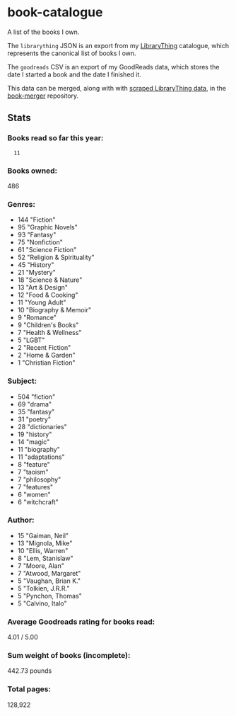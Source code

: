 book-catalogue
==============

A list of the books I own.

The `librarything` JSON is an export from my [LibraryThing](https://www.librarything.com/catalog/tripofmice) catalogue, which represents the canonical list of books I own.

The `goodreads` CSV is an export of my GoodReads data, which stores the date I started a book and the date I finished it.

This data can be merged, along with with [scraped LibraryThing data](https://github.com/mouse-reeve/book-scraper), in the [book-merger](https://github.com/mouse-reeve/book-merger) repository.

## Stats

### Books read so far this year:
      11

### Books owned:
486

### Genres:
- 144 "Fiction"
- 95 "Graphic Novels"
- 93 "Fantasy"
- 75 "Nonfiction"
- 61 "Science Fiction"
- 52 "Religion & Spirituality"
- 45 "History"
- 21 "Mystery"
- 18 "Science & Nature"
- 13 "Art & Design"
- 12 "Food & Cooking"
- 11 "Young Adult"
- 10 "Biography & Memoir"
- 9 "Romance"
- 9 "Children's Books"
- 7 "Health & Wellness"
- 5 "LGBT"
- 2 "Recent Fiction"
- 2 "Home & Garden"
- 1 "Christian Fiction"

### Subject:
- 504     "fiction"
- 69     "drama"
- 35     "fantasy"
- 31     "poetry"
- 28     "dictionaries"
- 19     "history"
- 14     "magic"
- 11     "biography"
- 11     "adaptations"
- 8     "feature"
- 7     "taoism"
- 7     "philosophy"
- 7     "features"
- 6     "women"
- 6     "witchcraft"

### Author:
- 15 "Gaiman, Neil"
- 13 "Mignola, Mike"
- 10 "Ellis, Warren"
- 8 "Lem, Stanislaw"
- 7 "Moore, Alan"
- 7 "Atwood, Margaret"
- 5 "Vaughan, Brian K."
- 5 "Tolkien, J.R.R."
- 5 "Pynchon, Thomas"
- 5 "Calvino, Italo"

### Average Goodreads rating for books read:
4.01 / 5.00

### Sum weight of books (incomplete):
442.73 pounds

### Total pages:
128,922

